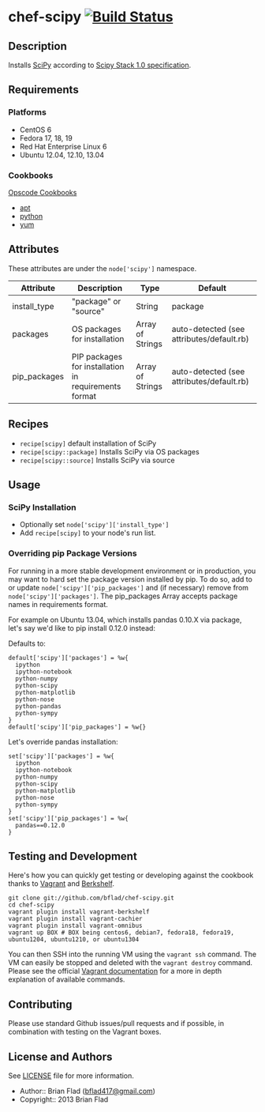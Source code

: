 # chef-scipy [![Build Status](https://secure.travis-ci.org/bflad/chef-scipy.png?branch=master)](http://travis-ci.org/bflad/chef-scipy)

## Description

Installs [SciPy](http://www.scipy.org) according to [Scipy Stack 1.0 specification](http://www.scipy.org/stackspec.html#stackspec).

## Requirements

### Platforms

* CentOS 6
* Fedora 17, 18, 19
* Red Hat Enterprise Linux 6
* Ubuntu 12.04, 12.10, 13.04

### Cookbooks

[Opscode Cookbooks](https://github.com/opscode-cookbooks/)

* [apt](https://github.com/opscode-cookbooks/apt)
* [python](https://github.com/opscode-cookbooks/python)
* [yum](https://github.com/opscode-cookbooks/yum)

## Attributes

These attributes are under the `node['scipy']` namespace.

Attribute | Description | Type | Default
----------|-------------|------|--------
install_type | "package" or "source" | String | package
packages | OS packages for installation | Array of Strings | auto-detected (see attributes/default.rb)
pip_packages | PIP packages for installation in requirements format | Array of Strings | auto-detected (see attributes/default.rb)

## Recipes

* `recipe[scipy]` default installation of SciPy
* `recipe[scipy::package]` Installs SciPy via OS packages
* `recipe[scipy::source]` Installs SciPy via source

## Usage

### SciPy Installation

* Optionally set `node['scipy']['install_type']`
* Add `recipe[scipy]` to your node's run list.

### Overriding pip Package Versions

For running in a more stable development environment or in production, you may want to hard set the package version installed by pip. To do so, add to or update `node['scipy']['pip_packages']` and (if necessary) remove from `node['scipy']['packages']`. The pip_packages Array accepts package names in requirements format.

For example on Ubuntu 13.04, which installs pandas 0.10.X via package, let's say we'd like to pip install 0.12.0 instead:

Defaults to:
```
default['scipy']['packages'] = %w{
  ipython
  ipython-notebook
  python-numpy
  python-scipy
  python-matplotlib
  python-nose
  python-pandas
  python-sympy
}
default['scipy']['pip_packages'] = %w{}
```

Let's override pandas installation:
```
set['scipy']['packages'] = %w{
  ipython
  ipython-notebook
  python-numpy
  python-scipy
  python-matplotlib
  python-nose
  python-sympy
}
set['scipy']['pip_packages'] = %w{
  pandas==0.12.0
}
```

## Testing and Development

Here's how you can quickly get testing or developing against the cookbook thanks to [Vagrant](http://vagrantup.com/) and [Berkshelf](http://berkshelf.com/).

    git clone git://github.com/bflad/chef-scipy.git
    cd chef-scipy
    vagrant plugin install vagrant-berkshelf
    vagrant plugin install vagrant-cachier
    vagrant plugin install vagrant-omnibus
    vagrant up BOX # BOX being centos6, debian7, fedora18, fedora19, ubuntu1204, ubuntu1210, or ubuntu1304

You can then SSH into the running VM using the `vagrant ssh` command.
The VM can easily be stopped and deleted with the `vagrant destroy`
command. Please see the official [Vagrant documentation](http://vagrantup.com/v1/docs/commands.html)
for a more in depth explanation of available commands.

## Contributing

Please use standard Github issues/pull requests and if possible, in combination with testing on the Vagrant boxes.

## License and Authors

See [LICENSE](LICENSE) file for more information.

* Author:: Brian Flad (<bflad417@gmail.com>)
* Copyright:: 2013 Brian Flad
